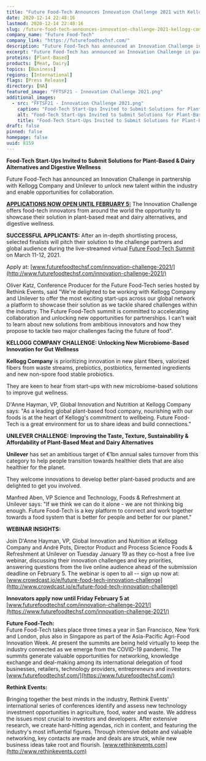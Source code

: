 ```yaml
---
title: "Future Food-Tech Announces Innovation Challenge 2021 with Kellogg Company and Unilever"
date: 2020-12-14 22:48:16
lastmod: 2020-12-14 22:48:16
slug: /future-food-tech-announces-innovation-challenge-2021-kellogg-company-and-unilever
company_name: "Future Food-Tech"
company_link: "https://futurefoodtechsf.com/"
description: "Future Food-Tech has announced an Innovation Challenge in partnership with Kellogg Company and Unilever to unlock new talent within the industry and enable opportunities for collaboration. The Innovation Challenge offers food-tech innovators from around the world the opportunity to showcase their solution in plant-based meat and dairy alternatives, and digestive wellness. After an in-depth shortlisting process, selected finalists will pitch their solution to the challenge partners and global audience during the live-streamed virtual Future Food-Tech Summit on March 11-12, 2021."
excerpt: "Future Food-Tech has announced an Innovation Challenge in partnership with Kellogg Company and Unilever to unlock new talent within the industry and enable opportunities for collaboration. The Innovation Challenge offers food-tech innovators from around the world the opportunity to showcase their solution in plant-based meat and dairy alternatives, and digestive wellness. After an in-depth shortlisting process, selected finalists will pitch their solution to the challenge partners and global audience during the live-streamed virtual Future Food-Tech Summit on March 11-12, 2021."
proteins: [Plant-Based]
products: [Meat, Dairy]
topics: [Business]
regions: [International]
flags: [Press Release]
directory: [NA]
featured_image: "FFTSF21 - Innovation Challenge 2021.png"
additional_images:
  - src: "FFTSF21 - Innovation Challenge 2021.png"
    caption: "Food-Tech Start-Ups Invited to Submit Solutions for Plant-Based &amp; Dairy Alternatives and Digestive Wellness"
    alt: "Food-Tech Start-Ups Invited to Submit Solutions for Plant-Based &amp; Dairy Alternatives and Digestive Wellness"
    title: "Food-Tech Start-Ups Invited to Submit Solutions for Plant-Based &amp; Dairy Alternatives and Digestive Wellness"
draft: false
pinned: false
homepage: false
uuid: 8159
---
```

**Food-Tech Start-Ups Invited to Submit Solutions for Plant-Based &
Dairy Alternatives and Digestive Wellness**

Future Food-Tech has announced an Innovation Challenge in partnership
with Kellogg Company and Unilever to unlock new talent within the
industry and enable opportunities for collaboration.

[**APPLICATIONS NOW OPEN UNTIL FEBRUARY
5:**](https://futurefoodtechsf.com/innovation-challenge-2021/) The
Innovation Challenge offers food-tech innovators from around the world
the opportunity to showcase their solution in plant-based meat and dairy
alternatives, and digestive wellness.

**SUCCESSFUL APPLICANTS:** After an in-depth shortlisting process,
selected finalists will pitch their solution to the challenge partners
and global audience during the live-streamed virtual [Future Food-Tech
Summit](https://futurefoodtechsf.com/) on March 11-12, 2021.

Apply at:
[www.futurefoodtechsf.com/innovation-challenge-2021/](http://www.futurefoodtechsf.com/innovation-challenge-2021/)

Oliver Katz, Conference Producer for the Future Food-Tech series hosted
by Rethink Events, said "We're delighted to be working with Kellogg
Company and Unilever to offer the most exciting start-ups across our
global network a platform to showcase their solution as we tackle shared
challenges within the industry. The Future Food-Tech summit is committed
to accelerating collaboration and unlocking new opportunities for
partnerships. I can't wait to learn about new solutions from ambitious
innovators and how they propose to tackle two major challenges facing
the future of food".

**KELLOGG COMPANY CHALLENGE: Unlocking New Microbiome-Based Innovation
for Gut Wellness**

**Kellogg Company** is prioritizing innovation in new plant fibers,
valorized fibers from waste streams, prebiotics, postbiotics, fermented
ingredients and new non-spore food stable probiotics.

They are keen to hear from start-ups with new microbiome-based solutions
to improve gut wellness.

D'Anne Hayman, VP, Global Innovation and Nutrition at Kellogg Company
says: \"As a leading global plant-based food company, nourishing with
our foods is at the heart of Kellogg\'s commitment to wellbeing. Future
Food-Tech is a great environment for us to share ideas and build
connections.\"

**UNILEVER CHALLENGE: Improving the Taste, Texture, Sustainability &
Affordability of Plant-Based Meat and Dairy Alternatives**

**Unilever** has set an ambitious target of €1bn annual sales turnover
from this category to help people transition towards healthier diets
that are also healthier for the planet.

They welcome innovations to develop better plant-based products and are
delighted to get you involved.

Manfred Aben, VP Science and Technology, Foods & Refreshment at Unilever
says: "If we think we can do it alone - we are not thinking big enough.
Future Food-Tech is a key platform to connect and work together towards
a food system that is better for people and better for our planet."

**WEBINAR INSIGHTS:**

Join D'Anne Hayman, VP, Global Innovation and Nutrition at Kellogg
Company and André Pots, Director Product and Process Science Foods &
Refreshment at Unilever on Tuesday January 19 as they co-host a free
live webinar, discussing their innovation challenges and key priorities,
answering questions from the live online audience ahead of the
submission deadline on February 5. The webinar is open to all -- sign up
now at:
[www.crowdcast.io/e/future-food-tech-innovation-challenge](http://www.crowdcast.io/e/future-food-tech-innovation-challenge)

**Innovators apply now until Friday February 5 at**
[www.futurefoodtechsf.com/innovation-challenge-2021/](https://www.futurefoodtechsf.com/innovation-challenge-2021/)

**Future Food-Tech:**\
Future Food-Tech takes place three times a year in San Francisco, New
York and London, plus also in Singapore as part of the Asia-Pacific
Agri-Food Innovation Week. At present the summits are being held
virtually to keep the industry connected as we emerge from the COVID-19
pandemic. The summits generate valuable opportunities for networking,
knowledge exchange and deal-making among its international delegation of
food businesses, retailers, technology providers, entrepreneurs and
investors.
[www.futurefoodtechsf.com/](https://www.futurefoodtechsf.com/)

**Rethink Events:**

Bringing together the best minds in the industry, Rethink Events'
international series of conferences identify and assess new technology
investment opportunities in agriculture, food, water and waste. We
address the issues most crucial to investors and developers. After
extensive research, we create hard-hitting agendas, rich in content, and
featuring the industry's most influential figures. Through intensive
debate and valuable networking, key contacts are made and deals are
struck, while new business ideas take root and flourish.
[www.rethinkevents.com](http://www.rethinkevents.com)
